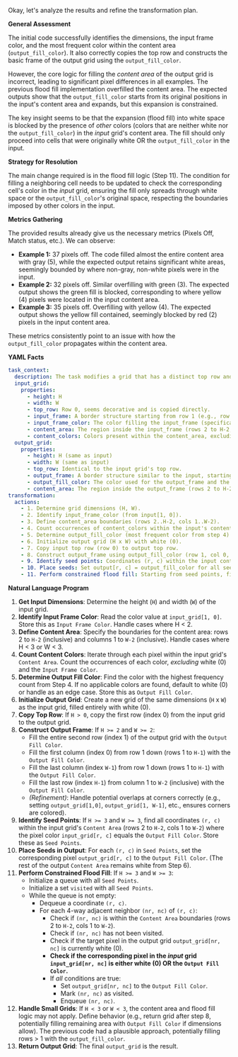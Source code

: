 Okay, let's analyze the results and refine the transformation plan.

**General Assessment**

The initial code successfully identifies the dimensions, the input frame color, and the most frequent color within the content area (`output_fill_color`). It also correctly copies the top row and constructs the basic frame of the output grid using the `output_fill_color`.

However, the core logic for filling the *content area* of the output grid is incorrect, leading to significant pixel differences in all examples. The previous flood fill implementation overfilled the content area. The expected outputs show that the `output_fill_color` starts from its original positions in the input's content area and expands, but this expansion is constrained.

The key insight seems to be that the expansion (flood fill) into white space is blocked by the presence of *other* colors (colors that are neither white nor the `output_fill_color`) in the *input* grid's content area. The fill should only proceed into cells that were originally white OR the `output_fill_color` in the input.

**Strategy for Resolution**

The main change required is in the flood fill logic (Step 11). The condition for filling a neighboring cell needs to be updated to check the corresponding cell's color in the *input* grid, ensuring the fill only spreads through white space or the `output_fill_color`'s original space, respecting the boundaries imposed by other colors in the input.

**Metrics Gathering**

The provided results already give us the necessary metrics (Pixels Off, Match status, etc.). We can observe:

*   **Example 1:** 37 pixels off. The code filled almost the entire content area with gray (5), while the expected output retains significant white areas, seemingly bounded by where non-gray, non-white pixels were in the input.
*   **Example 2:** 32 pixels off. Similar overfilling with green (3). The expected output shows the green fill is blocked, corresponding to where yellow (4) pixels were located in the input content area.
*   **Example 3:** 35 pixels off. Overfilling with yellow (4). The expected output shows the yellow fill contained, seemingly blocked by red (2) pixels in the input content area.

These metrics consistently point to an issue with how the `output_fill_color` propagates within the content area.

**YAML Facts**


```yaml
task_context:
  description: The task modifies a grid that has a distinct top row and a frame structure below it. The goal is to redraw the frame and fill the inner content area based on the input grid's content.
  input_grid:
    properties:
      - height: H
      - width: W
      - top_row: Row 0, seems decorative and is copied directly.
      - input_frame: A border structure starting from row 1 (e.g., row 1, col 0, col W-1, row H-1).
      - input_frame_color: The color filling the input_frame (specifically checked at [1, 0]).
      - content_area: The region inside the input_frame (rows 2 to H-2, cols 1 to W-2).
      - content_colors: Colors present within the content_area, excluding white (0) and the input_frame_color.
  output_grid:
    properties:
      - height: H (same as input)
      - width: W (same as input)
      - top_row: Identical to the input grid's top row.
      - output_frame: A border structure similar to the input, starting from row 1.
      - output_fill_color: The color used for the output_frame and the main fill color within the content area. Determined by the most frequent content_color from the input.
      - content_area: The region inside the output_frame (rows 2 to H-2, cols 1 to W-2). Filled based on a constrained expansion of the output_fill_color.
transformation:
  actions:
    - 1. Determine grid dimensions (H, W).
    - 2. Identify input_frame_color (from input[1, 0]).
    - 3. Define content_area boundaries (rows 2..H-2, cols 1..W-2).
    - 4. Count occurrences of content_colors within the input's content_area.
    - 5. Determine output_fill_color (most frequent color from step 4).
    - 6. Initialize output grid (H x W) with white (0).
    - 7. Copy input top row (row 0) to output top row.
    - 8. Construct output_frame using output_fill_color (row 1, col 0, col W-1, row H-1, respecting boundaries).
    - 9. Identify seed points: Coordinates (r, c) within the input content_area where input[r, c] == output_fill_color.
    - 10. Place seeds: Set output[r, c] = output_fill_color for all seed points.
    - 11. Perform constrained flood fill: Starting from seed points, fill adjacent white cells (0) in the output grid's content_area ONLY IF the corresponding input cell input[nr, nc] is either white (0) or the output_fill_color.
```


**Natural Language Program**

1.  **Get Input Dimensions**: Determine the height (`H`) and width (`W`) of the input grid.
2.  **Identify Input Frame Color**: Read the color value at `input_grid[1, 0]`. Store this as `Input Frame Color`. Handle cases where H < 2.
3.  **Define Content Area**: Specify the boundaries for the content area: rows 2 to `H-2` (inclusive) and columns 1 to `W-2` (inclusive). Handle cases where H < 3 or W < 3.
4.  **Count Content Colors**: Iterate through each pixel within the input grid's `Content Area`. Count the occurrences of each color, *excluding* white (0) and the `Input Frame Color`.
5.  **Determine Output Fill Color**: Find the color with the highest frequency count from Step 4. If no applicable colors are found, default to white (0) or handle as an edge case. Store this as `Output Fill Color`.
6.  **Initialize Output Grid**: Create a new grid of the same dimensions (`H` x `W`) as the input grid, filled entirely with white (0).
7.  **Copy Top Row**: If `H > 0`, copy the first row (index 0) from the input grid to the output grid.
8.  **Construct Output Frame**: If `H >= 2` and `W >= 2`:
    *   Fill the entire second row (index 1) of the output grid with the `Output Fill Color`.
    *   Fill the first column (index 0) from row 1 down (rows 1 to `H-1`) with the `Output Fill Color`.
    *   Fill the last column (index `W-1`) from row 1 down (rows 1 to `H-1`) with the `Output Fill Color`.
    *   Fill the last row (index `H-1`) from column 1 to `W-2` (inclusive) with the `Output Fill Color`.
    *   *(Refinement)*: Handle potential overlaps at corners correctly (e.g., setting `output_grid[1,0]`, `output_grid[1, W-1]`, etc., ensures corners are colored).
9.  **Identify Seed Points**: If `H >= 3` and `W >= 3`, find all coordinates `(r, c)` within the input grid's `Content Area` (rows 2 to `H-2`, cols 1 to `W-2`) where the pixel color `input_grid[r, c]` equals the `Output Fill Color`. Store these as `Seed Points`.
10. **Place Seeds in Output**: For each `(r, c)` in `Seed Points`, set the corresponding pixel `output_grid[r, c]` to the `Output Fill Color`. (The rest of the output `Content Area` remains white from Step 6).
11. **Perform Constrained Flood Fill**: If `H >= 3` and `W >= 3`:
    *   Initialize a queue with all `Seed Points`.
    *   Initialize a set `visited` with all `Seed Points`.
    *   While the queue is not empty:
        *   Dequeue a coordinate `(r, c)`.
        *   For each 4-way adjacent neighbor `(nr, nc)` of `(r, c)`:
            *   Check if `(nr, nc)` is within the `Content Area` boundaries (rows 2 to `H-2`, cols 1 to `W-2`).
            *   Check if `(nr, nc)` has not been visited.
            *   Check if the target pixel in the output grid `output_grid[nr, nc]` is currently white (0).
            *   **Check if the corresponding pixel in the *input* grid `input_grid[nr, nc]` is either white (0) OR the `Output Fill Color`.**
            *   If *all* conditions are true:
                *   Set `output_grid[nr, nc]` to the `Output Fill Color`.
                *   Mark `(nr, nc)` as visited.
                *   Enqueue `(nr, nc)`.
12. **Handle Small Grids**: If `H < 3` or `W < 3`, the content area and flood fill logic may not apply. Define behavior (e.g., return grid after step 8, potentially filling remaining area with `Output Fill Color` if dimensions allow). The previous code had a plausible approach, potentially filling rows > 1 with the `output_fill_color`.
13. **Return Output Grid**: The final `output_grid` is the result.